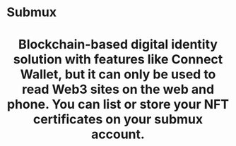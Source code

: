 # Submux
<H1><center><B>Blockchain-based digital identity solution with features like Connect Wallet, but it can only be used to read Web3 sites on the web and phone. You can list or store your NFT certificates on your submux account.</B> </center> </H1>

